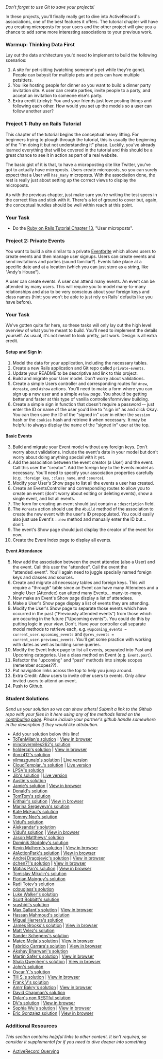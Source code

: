 *Don't forget to use Git to save your projects!*

In these projects, you'll finally really get to dive into ActiveRecord's associations, one of the best features it offers.  The tutorial chapter will have you creating microposts for your users and the other project will give you a chance to add some more interesting associations to your previous work.

### Warmup: Thinking Data First

Lay out the data architecture you'd need to implement to build the following scenarios:

1. A site for pet-sitting (watching someone's pet while they're gone). People can babysit for multiple pets and pets can have multiple petsitters.
4. You like hosting people for dinner so you want to build a dinner party invitation site.  A user can create parties, invite people to a party, and accept an invitation to someone else's party.
5. Extra credit (tricky): You and your friends just love posting things and following each other.  How would you set up the models so a user can follow another user?

### Project 1: Ruby on Rails Tutorial

This chapter of the tutorial begins the conceptual heavy lifting.  For beginners trying to plough through the tutorial, this is usually the beginning of the "I'm doing it but not understanding it" phase. Luckily, you've already learned everything that will be covered in the tutorial and this should be a great chance to see it in action as part of a real website.

The basic gist of it is that, to have a microposting site like Twitter, you've got to actually have microposts.  Users create microposts, so you can surely expect that a User will `has_many` microposts.  With the association done, the rest is really just about setting up the correct views to display the microposts.

As with the previous chapter, just make sure you're writing the test specs in the correct files and stick with it.  There's a lot of ground to cover but, again, the conceptual hurdles should be well within reach at this point.

### Your Task

* Do the [Ruby on Rails Tutorial Chapter 13](https://www.railstutorial.org/book/user_microposts), "User microposts".

### Project 2: Private Events

You want to build a site similar to a private [Eventbrite](http://www.eventbrite.com) which allows users to create events and then manage user signups.  Users can create events and send invitations and parties (sound familiar?).  Events take place at a specific date and at a location (which you can just store as a string, like "Andy's House").

A user can create events.  A user can attend many events. An event can be attended by many users. This will require you to model many-to-many relationships and also to be very conscious about your foreign keys and class names (hint: you won't be able to just rely on Rails' defaults like you have before).

### Your Task

We've gotten quite far here, so these tasks will only lay out the high level overview of what you're meant to build.  You'll need to implement the details yourself.  As usual, it's not meant to look pretty, just work.  Design is all extra credit.

#### Setup and Sign In

1. Model the data for your application, including the necessary tables.
1. Create a new Rails application and Git repo called `private-events`.
2. Update your README to be descriptive and link to this project.
2. Build and migrate your User model.  Don't worry about validations.
3. Create a simple Users controller and corresponding routes for `#new`, `#create`, and `#show` actions.  You'll need to make a form where you can sign up a new user and a simple `#show` page.  You should be getting better and faster at this type of vanilla controller/form/view building.
3. Create a simple sign in function that doesn't require a password -- just enter the ID or name of the user you'd like to "sign in" as and click Okay.  You can then save the ID of the "signed in" user in either the `session` hash or the `cookies` hash and retrieve it when necessary.  It may be helpful to always display the name of the "signed in" user at the top.

#### Basic Events

3. Build and migrate your Event model without any foreign keys.  Don't worry about validations.  Include the event's date in your model but don't worry about doing anything special with it yet.
4. Add the association between the event creator (a User) and the event.  Call this user the "creator".  Add the foreign key to the Events model as necessary.  You'll need to specify your association properties carefully (e.g. `:foreign_key`, `:class_name`, and `:source`).
5. Modify your User's Show page to list all the events a user has created.
5. Create an EventsController and corresponding routes to allow you to create an event (don't worry about editing or deleting events), show a single event, and list all events.
6. The form for creating an event should just contain a `:description` field.
7. The `#create` action should use the `#build` method of the association to create the new event with the user's ID prepopulated.  You could easily also just use Event's `::new` method and manually enter the ID but... don't.
6. The event's Show page should just display the creator of the event for now.
7. Create the Event Index page to display all events.

#### Event Attendance

5. Now add the association between the event attendee (also a User) and the event.  Call this user the "attendee".  Call the event the "attended_event". You'll again need to juggle specially named foreign keys and classes and sources.
6. Create and migrate all necessary tables and foreign keys.  This will require a "through" table since an Event can have many Attendees and a single User (Attendee) can attend many Events... many-to-many.
4. Now make an Event's Show page display a list of attendees.
5. Make a User's Show page display a list of events they are attending.
6. Modify the User's Show page to separate those events which have occurred in the past ("Previously attended events") from those which are occuring in the future ("Upcoming events").  You could do this by putting logic in your view.  Don't.  Have your controller call separate model methods to retrieve each, e.g. `@upcoming_events = current_user.upcoming_events` and `@prev_events = current_user.previous_events`.  You'll get some practice with working with dates as well as building some queries.
7. Modify the Event Index page to list all events, separated into Past and Upcoming categories.  Use a class method on Event (e.g. `Event.past`).
8. Refactor the "upcoming" and "past" methods into simple scopes (remember scopes??).
8. Put navigation links across the top to help you jump around.
9. Extra Credit: Allow users to invite other users to events.  Only allow invited users to attend an event.
10. Push to Github.

### Student Solutions

*Send us your solution so we can show others! Submit a link to the Github repo with your files in it here using any of the methods listed on the [contributing page](http://github.com/TheOdinProject/curriculum/blob/master/contributing.md).  Please include your partner's github handle somewhere in the description if they would like attribution.*

* Add your solution below this line!
* [ToTenMilan's solution](https://github.com/ToTenMilan/the_odin_project/tree/master/rails/associations/private-events) | [View in browser](http://iventbrite.herokuapp.com/)
* [mindovermiles262's solution](https://github.com/mindovermiles262/odin-events)
* [holdercp's solution](https://github.com/holdercp/private-events) | [View in browser](https://aqueous-shore-53729.herokuapp.com/)
* [jfonz412's solution](https://github.com/jfonz412/private-events)
* [yilmazgunalp's solution](github.com/yilmazgunalp/private-events) | [Live version](https://my-private-events.herokuapp.com/)
* [CloudTemplar_'s solution](https://github.com/cloudtemplar/private-events) | [Live version](https://shielded-falls-83468.herokuapp.com/)
* [LPSV's solution](https://github.com/leosoaivan/TOP_ror_private_events)
* [Jib's solution](https://github.com/NuclearMachine/odin_rails/tree/master/private_events) | [Live version](https://sheltered-crag-16269.herokuapp.com/)
* [Austin's solution](https://github.com/CouchofTomato/private_events)
* [Jamie's solution](https://github.com/Jberczel/private_events) | [View in browser](http://privent.herokuapp.com/)
* [Donald's solution](https://github.com/donaldali/odin-rails/tree/master/private-events)
* [TomTom's solution](https://github.com/tim5046/projectOdin/tree/master/Rails/private-events/private-events)
* [Erithair's solution](https://github.com/N19270/private-events) | [View in browser](http://private-events.herokuapp.com/)
* [Marina Sergeyeva's solution](https://github.com/imousterian/OdinProject/tree/master/Project3_EventBrite/private-events)
* [Kate McFaul's solution](https://github.com/craftykate/odin-project/tree/master/Chapter_04-Advanced_Rails/private_events)
* [Tommy Noe's solution](https://github.com/thomasjnoe/private-events)
* [Vidul's solution](https://github.com/viparthasarathy/private-events)
* [Aleksandar's solution](https://github.com/rodic/private-events)
* [Vidul's solution](https://github.com/viparthasarathy/private-events) | [View in browser](https://fierce-headland-7201.herokuapp.com/)
* [Jason Matthews' solution](https://github.com/fo0man/private-events)
* [Dominik Stodolny's solution](https://github.com/dstodolny/private-events)
* [Kevin Mulhern's solution](https://github.com/KevinMulhern/private_events) | [View in browser](https://privateevents.herokuapp.com/)
* [AtActionPark's solution](https://github.com/AtActionPark/odin_private_event) | [View in browser](https://afternoon-citadel-2578.herokuapp.com/)
* [Andrej Dragojevic's solution](https://github.com/antrix1/PrivateEvents) | [View in browser](https://calm-refuge-3455.herokuapp.com/)
* [dchen71's solution](https://github.com/dchen71/private-events) | [View in browser](http://ronchon-moliere-6251.herokuapp.com/)
* [Matias Pan's solution](https://github.com/kriox26/private-events) | [View in browser](https://polar-refuge-9964.herokuapp.com/)
* [Tomislav Mikulin's solution](https://github.com/MrKindle85/private-events)
* [Florian Mainguy's solution](https://github.com/florianmainguy/theodinproject/tree/master/rails/private-events)
* [Radi Totev's solution](https://github.com/raditotev/private-events)
* [cdouglass's solution](https://github.com/cdouglass/odin-project-exercises/tree/master/rails/private-events)
* [Luke Walker's solution](https://github.com/ubershibs/rails_course/tree/master/private-events)
* [Scott Bobbitt's solution](https://github.com/sco-bo/private-events)
* [srashidi's solution](https://github.com/srashidi/Active_Record_Associations/tree/master/private-events)
* [Max Gallant's solution](https://github.com/mcgalcode/private-events) | [View in browser](https://secret-gorge-95812.herokuapp.com/)
* [Hassan Mahmoud's solution](https://github.com/HassanTC/private-events)
* [Miguel Herrera's solution](https://github.com/migueloherrera/private-events)
* [James Brooks's solution](https://github.com/jhbrooks/private-events) | [View in browser](https://polar-caverns-15299.herokuapp.com/)
* [Matt Velez's solution](https://github.com/Timecrash/rails-projects/tree/master/private-events)
* [Sander Schepens's solution](https://github.com/schepens83/theodinproject.com/tree/master/rails/project9--private-events/private-events)
* [Mateo Mejia's solution](https://github.com/mateomgj/private-events) | [View in browser](https://fierce-brushlands-63385.herokuapp.com/)
* [Fabricio Carrara's solution](https://github.com/fcarrara/private-events) | [View in browser](https://private-events-rails.herokuapp.com)
* [Akshay Bharwani's solution](https://github.com/akshaybharwani/private-events)
* [Martin Safer's solution](https://github.com/mtsafer/private-events) | [View in browser](https://aqueous-woodland-15720.herokuapp.com/)
* [Shala Qweghen's solution](https://github.com/ShalaQweghen/private_events) | [View in browser](http://cryptic-mesa-97521.herokuapp.com/)
* [John's solution](https://github.com/johnTheDudeMan/private_events)
* [Oscar Y.'s solution](https://github.com/mysteryihs/private-events)
* [Till S.'s solution](https://github.com/gitseti/private-events) | [View in browser](https://protected-citadel-60271.herokuapp.com/)
* [Frank V's solution](https://github.com/fv42wid/events)
* [Amrr Bakry's solution](https://github.com/Amrrbakry/rails_the_odin_project/tree/master/private_events) | [View in browser](https://fathomless-shore-10615.herokuapp.com/)
* [David Chapman's solution](https://github.com/davidchappy/odin_training_projects/tree/master/private-events)
* [Dylan's non RESTful solution](https://github.com/resputin/the_odin_project/tree/master/Rails/private-events)
* [DV's solution](https://github.com/dvislearning/private-events) | [View in browser](https://sleepy-everglades-63021.herokuapp.com/)
* [Sophia Wu's solution](https://github.com/SophiaLWu/private-events) | [View in browser](https://quiet-forest-50554.herokuapp.com/)
* [Eric Gonzalez solution](https://github.com/Twinpair/Eventor) | [View in browser](https://railseventor.herokuapp.com/)

### Additional Resources

*This section contains helpful links to other content. It isn't required, so consider it supplemental for if you need to dive deeper into something*


* [ActiveRecord Querying](http://guides.rubyonrails.org/active_record_querying.html)
